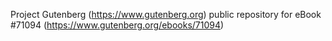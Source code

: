 Project Gutenberg (https://www.gutenberg.org) public repository for
eBook #71094 (https://www.gutenberg.org/ebooks/71094)
